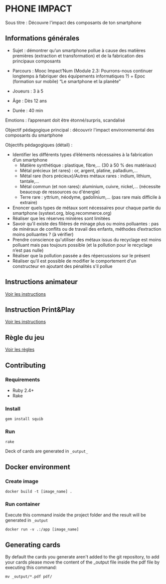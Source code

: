 # PHONE IMPACT

Sous titre : Découvre l'impact des composants de ton smartphone

## Informations générales

- Sujet : démontrer qu’un smartphone pollue à cause des matières premières (extraction et transformation) et de la fabrication des principaux composants
- Parcours : Mooc Impact’Num (Module 2.3: Pourrons-nous continuer longtemps à fabriquer des équipements informatiques ?) + Epoc (formation sur mobile) “Le smartphone et la planète”

- Joueurs : 3 à 5
- Âge : Dès 12 ans
- Durée : 40 min

Emotions : l’apprenant doit être étonné/surpris, scandalisé

Objectif pédagogique principal : découvrir l'impact environnemental des composants du smartphone

Objectifs pédagogiques (détail) :  
- Identifier les différents types d’éléments nécessaires à la fabrication d’un smartphone
  - Matière synthétique : plastique, fibre,… (30 à 50 % des matériaux)
  - Métal précieux (et rares) : or, argent, platine, palladium,...
  - Métal rare (hors précieux)/Autres métaux rares : indium, lithium, tantale,...
  - Métal commun (et non rares): aluminium, cuivre, nickel,... (nécessite beaucoup de ressources ou d'énergie)
  - Terre rare : yttrium, néodyme, gadolinium,... (pas rare mais difficile à extraire)
- Enoncer quels types de métaux sont nécessaires pour chaque partie du smartphone (systext.org, blog.recommerce.org)
- Réaliser que les réserves minières sont limitées
- Savoir qu’il existe des filières de minage plus ou moins polluantes : pas de minéraux de conflits ou de travail des enfants, méthodes d’extraction moins polluantes ? (à vérifier)
- Prendre conscience qu'utiliser des métaux issus du recyclage est moins polluant mais pas toujours possible (et la pollution pour le recyclage n’est pas nulle)
- Réaliser que la pollution passée a des répercussions sur le présent
- Réaliser qu'il est possible de modifier le comportement d'un constructeur en ajoutant des pénalités s'il pollue

## Instructions animateur

[Voir les instructions](./Animation.md)

## Instruction Print&Play

[Voir les instructions](./PNP.md)

## Règle du jeu

[Voir les règles](./RULES.md)


## Contributing

### Requirements

- Ruby 2.4+
- Rake

### Install

`gem install squib`

### Run

`rake`

Deck of cards are generated in `_output_`

## Docker environment

### Create image
```shell
docker build -t [image_name] .
```

### Run container
Execute this command inside the project folder and the result will be generated in `_output`
```shell
docker run -v .:/app [image_name]
```

## Generating cards
By default the cards you generate aren't added to the git repository, to add your cards please move the content of the _output file inside the pdf file by executing this command:
```shell
mv _output/*.pdf pdf/
```
